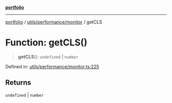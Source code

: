 [**portfolio**](../../../../README.md)

***

[portfolio](../../../../modules.md) / [utils/performance/monitor](../README.md) / getCLS

# Function: getCLS()

> **getCLS**(): `undefined` \| `number`

Defined in: [utils/performance/monitor.ts:225](https://github.com/tnorlund/Portfolio/blob/0c7990123b9ff5f0106dafbd50a92a0be74c2953/portfolio/utils/performance/monitor.ts#L225)

## Returns

`undefined` \| `number`
